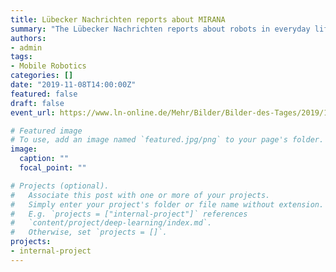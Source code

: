 ```yaml
---
title: Lübecker Nachrichten reports about MIRANA
summary: "The Lübecker Nachrichten reports about robots in everyday life: digital helpers are available at UKSH. Our MIRANA project is also part of it."
authors:
- admin
tags:
- Mobile Robotics
categories: []
date: "2019-11-08T14:00:00Z"
featured: false
draft: false
event_url: https://www.ln-online.de/Mehr/Bilder/Bilder-des-Tages/2019/11/Roboter-im-Alltag-Diese-digitalen-Helfer-gibt-es-im-UKSH/1

# Featured image
# To use, add an image named `featured.jpg/png` to your page's folder.
image:
  caption: ""
  focal_point: ""

# Projects (optional).
#   Associate this post with one or more of your projects.
#   Simply enter your project's folder or file name without extension.
#   E.g. `projects = ["internal-project"]` references
#   `content/project/deep-learning/index.md`.
#   Otherwise, set `projects = []`.
projects:
- internal-project
---
```

